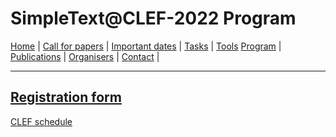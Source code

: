 # SimpleText@CLEF-2022 Program


[Home](./) | [Call for papers](./CFP) | [Important dates](./dates) | [Tasks](./tasks)  | [Tools](./tools) 
[Program](./program) | [Publications](./publications) | [Organisers](./organisers) | [Contact](./contact) |


------------------------------------------------------------


[Registration form](https://forms.gle/bfcPqhaNDhnA1NiU8)
------------------------------------------------------------
[CLEF schedule](https://clef2022.clef-initiative.eu/index.php?page=Pages/schedule.html)
